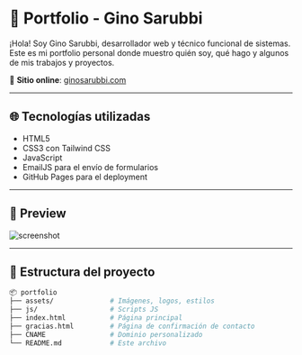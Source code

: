 # 🚀 Portfolio - Gino Sarubbi

¡Hola! Soy Gino Sarubbi, desarrollador web y técnico funcional de sistemas. Este es mi portfolio personal donde muestro quién soy, qué hago y algunos de mis trabajos y proyectos.

🔗 **Sitio online**: [ginosarubbi.com](https://ginosarubbi.com)

---

## 🌐 Tecnologías utilizadas

- HTML5
- CSS3 con Tailwind CSS
- JavaScript
- EmailJS para el envío de formularios
- GitHub Pages para el deployment

---

## 📸 Preview

![screenshot](./assets/img/preview.png) 

---

## 📁 Estructura del proyecto

```bash
📦 portfolio
├── assets/              # Imágenes, logos, estilos
├── js/                  # Scripts JS
├── index.html           # Página principal
├── gracias.html         # Página de confirmación de contacto
├── CNAME                # Dominio personalizado
└── README.md            # Este archivo
